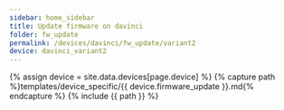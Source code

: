 ```yaml
---
sidebar: home_sidebar
title: Update firmware on davinci
folder: fw_update
permalink: /devices/davinci/fw_update/variant2
device: davinci_variant2
---
```

{% assign device = site.data.devices[page.device] %}
{% capture path %}templates/device_specific/{{ device.firmware_update }}.md{% endcapture %}
{% include {{ path }} %}
